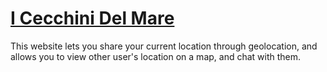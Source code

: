 # [I Cecchini Del Mare](https://icdm.herokuapp.com/)

This website lets you share your current location through geolocation, and allows you to view other user's location on a map, and chat with them.